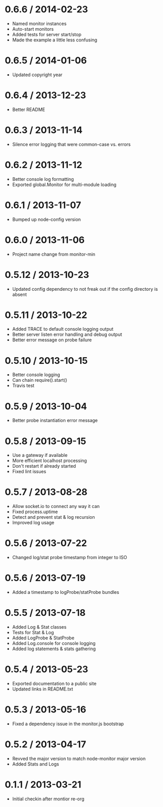 0.6.6 / 2014-02-23
===================

  * Named monitor instances
  * Auto-start monitors
  * Added tests for server start/stop
  * Made the example a little less confusing

0.6.5 / 2014-01-06
===================

  * Updated copyright year

0.6.4 / 2013-12-23
===================

  * Better README

0.6.3 / 2013-11-14
===================

  * Silence error logging that were common-case vs. errors

0.6.2 / 2013-11-12
===================

  * Better console log formatting
  * Exported global.Monitor for multi-module loading

0.6.1 / 2013-11-07
===================

  * Bumped up node-config version

0.6.0 / 2013-11-06
===================

  * Project name change from monitor-min

0.5.12 / 2013-10-23
===================

  * Updated config dependency to not freak out if the config directory is absent

0.5.11 / 2013-10-22
===================

  * Added TRACE to default console logging output
  * Better server listen error handling and debug output
  * Better error message on probe failure

0.5.10 / 2013-10-15
===================

  * Better console logging
  * Can chain require().start()
  * Travis test

0.5.9 / 2013-10-04
==================

  * Better probe instantiation error message

0.5.8 / 2013-09-15
==================

  * Use a gateway if available
  * More efficient localhost processing
  * Don't restart if already started
  * Fixed lint issues

0.5.7 / 2013-08-28
==================

  * Allow socket.io to connect any way it can
  * Fixed process.uptime
  * Detect and prevent stat & log recursion
  * Improved log usage

0.5.6 / 2013-07-22
==================

  * Changed log/stat probe timestamp from integer to ISO

0.5.6 / 2013-07-19
==================

  * Added a timestamp to logProbe/statProbe bundles

0.5.5 / 2013-07-18
==================

  * Added Log & Stat classes
  * Tests for Stat & Log
  * Added LogProbe & StatProbe
  * Added Log.console for console logging
  * Added log statements & stats gathering

0.5.4 / 2013-05-23
==================

  * Exported documentation to a public site
  * Updated links in README.txt

0.5.3 / 2013-05-16
==================

  * Fixed a dependency issue in the monitor.js bootstrap

0.5.2 / 2013-04-17
==================

  * Revved the major version to match node-monitor major version
  * Added Stats and Logs

0.1.1 / 2013-03-21
==================

  * Initial checkin after montior re-org
